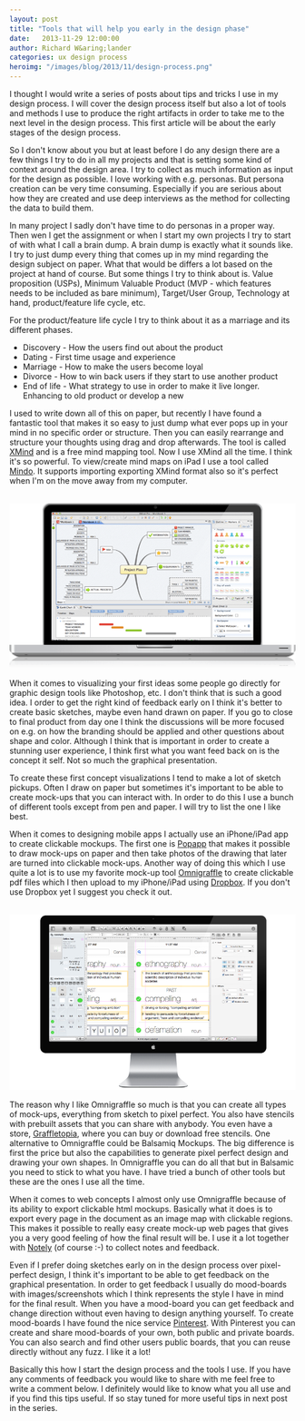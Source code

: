 ```yaml
---
layout: post
title: "Tools that will help you early in the design phase"
date:   2013-11-29 12:00:00
author: Richard W&aring;lander
categories: ux design process
heroimg: "/images/blog/2013/11/design-process.png"
---
```

I thought I would write a series of posts about tips and tricks I use in my design process. I will cover the design process itself but also a lot of tools and methods I use to produce the right artifacts in order to take me to the next level in the design process. This first article will be about the early stages of the design process.

So I don't know about you but at least before I do any design there are a few things I try to do in all my projects and that is setting some kind of context around the design area. I try to collect as much information as input for the design as possible. I love working with e.g. personas. But persona creation can be very time consuming. Especially if you are serious about how they are created and use deep interviews as the method for collecting the data to build them.

In many project I sadly don't have time to do personas in a proper way. Then wen I get the assignment or when I start my own projects I try to start of with what I call a brain dump. A brain dump is exactly what it sounds like. I try to just dump every thing that comes up in my mind regarding the design subject on paper. What that would be differs a lot based on the project at hand of course. But some things I try to think about is. Value proposition (USPs), Minimum Valuable Product (MVP - which features needs to be included as bare minimum), Target/User Group, Technology at hand, product/feature life cycle, etc.

For the product/feature life cycle I try to think about it as a marriage and its different phases. 

-   Discovery - How the users find out about the product
-   Dating - First time usage and experience
-   Marriage - How to make the users become loyal
-   Divorce - How to win back users if they start to use another product
-   End of life - What strategy to use in order to make it live longer. Enhancing to old product or develop a new

I used to write down all of this on paper, but recently I have found a fantastic tool that makes it so easy to just dump what ever pops up in your mind in no specific order or structure. Then you can easily rearrange and structure your thoughts using drag and drop afterwards. The tool is called [XMind](http://www.xmind.net) and is a free mind mapping tool. Now I use XMind all the time. I think it's so powerful. To view/create mind maps on iPad I use a tool called [Mindo](http://www.laterhorse.com/mindo/). It supports importing exporting XMind format also so it's perfect when I'm on the move away from my computer.

<br>
<a href="http://www.xmind.net"><img src="/images/blog/2013/11/xmind.png" class="img-responsive"></a>

When it comes to visualizing your first ideas some people go directly for graphic design tools like Photoshop, etc. I don't think that is such a good idea. I order to get the right kind of feedback early on I think it's better to create basic sketches, maybe even hand drawn on paper. If you go to close to final product from day one I think the discussions will be more focused on e.g. on how the branding should be applied and other questions about shape and color. Although I think that is important in order to create a stunning user experience, I think first what you want feed back on is the concept it self. Not so much the graphical presentation.

To create these first concept visualizations I tend to make a lot of sketch pickups. Often I draw on paper but sometimes it's important to be able to create mock-ups that you can interact with. In order to do this I use a bunch of different tools except from pen and paper. I will try to list the one I like best.

When it comes to designing mobile apps I actually use an iPhone/iPad app to create clickable mockups. The first one is [Popapp](https://popapp.in/) that makes it possible to draw mock-ups on paper and then take photos of the drawing that later are turned into clickable mock-ups. Another way of doing this which I use quite a lot is to use my favorite mock-up tool [Omnigraffle](http://www.omnigroup.com/omnigraffle) to create clickable pdf files which I then upload to my iPhone/iPad using [Dropbox](https://www.dropbox.com). If you don't use Dropbox yet I suggest you check it out.

<br>
<a href="http://www.omnigroup.com/omnigraffle"><img src="/images/blog/2013/11/omni.png" class="img-responsive"></a>

The reason why I like Omnigraffle so much is that you can create all types of mock-ups, everything from sketch to pixel perfect. You also have stencils with prebuilt assets that you can share with anybody. You even have a store, [Graffletopia](https://www.graffletopia.com), where you can buy or download free stencils. One alternative to Omnigraffle could be Balsamiq Mockups. The big difference is first the price but also the capabilities to generate pixel perfect design and drawing your own shapes. In Omnigraffle you can do all that but in Balsamic you need to stick to what you have. I have tried a bunch of other tools but these are the ones I use all the time.

When it comes to web concepts I almost only use Omnigraffle because of its ability to export clickable html mockups. Basically what it does is to export every page in the document as an image map with clickable regions. This makes it possible to really easy create mock-up web pages that gives you a very good feeling of how the final result will be. I use it a lot together with [Notely](/) (of course :-) to collect notes and feedback.

Even if I prefer doing sketches early on in the design process over pixel-perfect design, I think it's important to be able to get feedback on the graphical presentation. In order to get feedback I usually do mood-boards with images/screenshots which I think represents the style I have in mind for the final result. When you have a mood-board you can get feedback and change direction without even having to design anything yourself. To create mood-boards I have found the nice service [Pinterest](http://www.pinterest.com). With Pinterest you can create and share mood-boards of your own, both public and private boards. You can also search and find other users public boards, that you can reuse directly without any fuzz. I like it a lot!

Basically this how I start the design process and the tools I use. If you have any comments of feedback you would like to share with me feel free to write a comment below. I definitely would like to know what you all use and if you find this tips useful. If so stay tuned for more useful tips in next post in the series.